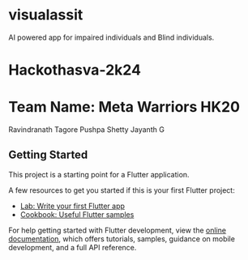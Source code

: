 # visualassit 
AI powered app for impaired individuals and Blind individuals.

# Hackothasva-2k24

# Team Name: Meta Warriors HK20
 Ravindranath Tagore
 Pushpa Shetty
 Jayanth G





## Getting Started

This project is a starting point for a Flutter application.

A few resources to get you started if this is your first Flutter project:

- [Lab: Write your first Flutter app](https://docs.flutter.dev/get-started/codelab)
- [Cookbook: Useful Flutter samples](https://docs.flutter.dev/cookbook)

For help getting started with Flutter development, view the
[online documentation](https://docs.flutter.dev/), which offers tutorials,
samples, guidance on mobile development, and a full API reference.
